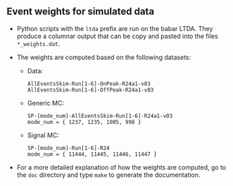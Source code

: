 Event weights for simulated data
---

+ Python scripts with the `ltda` prefix are run on the babar LTDA. They produce a columnar output that can be copy and pasted into the files `*_weights.dat`.

+ The weights are computed based on the following datasets:

  + Data: 

        AllEventsSkim-Run[1-6]-OnPeak-R24a1-v03
        AllEventsSkim-Run[1-6]-OffPeak-R24a1-v03

  + Generic MC:

        SP-[mode_num]-AllEventsSkim-Run[1-6]-R24a1-v03
        mode_num = { 1237, 1235, 1005, 998 }

  + Signal MC:

        SP-[mode_num]-Run[1-6]-R24
        mode_num = { 11444, 11445, 11446, 11447 }

+ For a more detailed explanation of how the weights are computed, go to the `doc` directory and type `make` to generate the documentation. 
